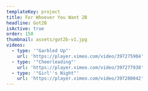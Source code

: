 ```yaml
---
templateKey: project
title: For Whoever You Want 2B
headline: Got2B
isActive: true
order: 150
thumbnail: assets/got2b-v1.jpg
videos:
  - type: '"Garbled Up"'
    url: 'https://player.vimeo.com/video/397275904'
  - type: '"Cheerleading"'
    url: 'https://player.vimeo.com/video/397277938'
  - type: '"Girl''s Night"'
    url: 'https://player.vimeo.com/video/397280042'
---
```

